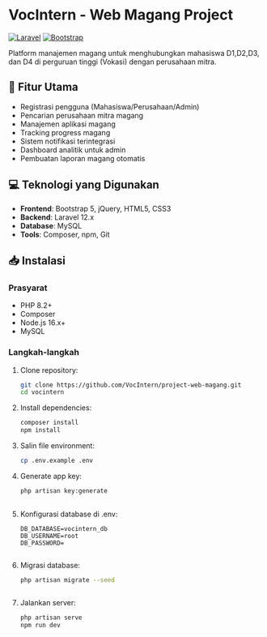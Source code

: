 # VocIntern - Web Magang Project

[![Laravel](https://img.shields.io/badge/Laravel-FF2D20?style=for-the-badge&logo=laravel&logoColor=white)](https://laravel.com)
[![Bootstrap](https://img.shields.io/badge/Bootstrap-563D7C?style=for-the-badge&logo=bootstrap&logoColor=white)](https://getbootstrap.com)

Platform manajemen magang untuk menghubungkan mahasiswa D1,D2,D3, dan D4 di perguruan tinggi (Vokasi) dengan perusahaan mitra.

## 🚀 Fitur Utama
- Registrasi pengguna (Mahasiswa/Perusahaan/Admin)
- Pencarian perusahaan mitra magang
- Manajemen aplikasi magang
- Tracking progress magang
- Sistem notifikasi terintegrasi
- Dashboard analitik untuk admin
- Pembuatan laporan magang otomatis

## 💻 Teknologi yang Digunakan
- **Frontend**: Bootstrap 5, jQuery, HTML5, CSS3
- **Backend**: Laravel 12.x
- **Database**: MySQL
- **Tools**: Composer, npm, Git

## 📥 Instalasi

### Prasyarat
- PHP 8.2+
- Composer
- Node.js 16.x+
- MySQL

### Langkah-langkah
1. Clone repository:
   ```bash
   git clone https://github.com/VocIntern/project-web-magang.git
   cd vocintern
   
2. Install dependencies:
    ```bash
    composer install
    npm install
3. Salin file environment:
    ```bash
    cp .env.example .env
4. Generate app key:
   ```bash
   php artisan key:generate
  
5. Konfigurasi database di .env:
   ```env
   DB_DATABASE=vocintern_db
   DB_USERNAME=root
   DB_PASSWORD=
  
6. Migrasi database:
   ```bash
   php artisan migrate --seed
  
7. Jalankan server:
   ```bash
   php artisan serve
   npm run dev
